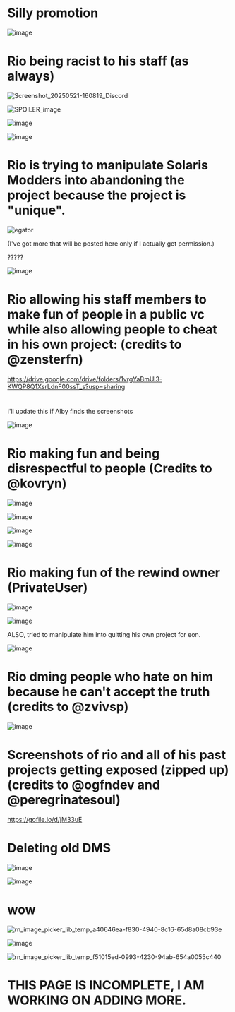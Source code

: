 # Silly promotion

![image](https://github.com/user-attachments/assets/2a47df14-f13f-4491-a60b-18a571e3c8d1)

# Rio being racist to his staff (as always)

![Screenshot_20250521-160819_Discord](https://github.com/user-attachments/assets/948f8a30-d3f3-4e9d-b901-ef6de9774255)

![SPOILER_image](https://github.com/user-attachments/assets/4a00c965-0625-40c1-b35d-6cd29abfa0c9)

![image](https://github.com/user-attachments/assets/b48e6707-6b33-4dee-9a7e-8eca24ae7645)

![image](https://github.com/user-attachments/assets/2f035f75-d235-49f6-9e70-6e3a96cd7641)


# Rio is trying to manipulate Solaris Modders into abandoning the project because the project is "unique".

![egator](https://github.com/user-attachments/assets/591492fe-aa34-406b-93b9-d8ee384ef57d)

(I've got more that will be posted here only if I actually get permission.)

?????

![image](https://github.com/user-attachments/assets/606514a5-31f1-4eba-b283-d5bde4ddee71)


# Rio allowing his staff members to make fun of people in a public vc while also allowing people to cheat in his own project: (credits to @zensterfn)

https://drive.google.com/drive/folders/1vrgYaBmUl3-KWQP8Q1XsrLdnF00ssT_s?usp=sharing

#

I'll update this if Alby finds the screenshots

![image](https://github.com/user-attachments/assets/3af32ab8-2fde-4c9d-bc53-d9e4c1b04a73)


# Rio making fun and being disrespectful to people (Credits to @kovryn)

![image](https://github.com/user-attachments/assets/8d543ff8-efba-4efb-b0fb-ec9407244880)

![image](https://github.com/user-attachments/assets/a700bc6a-e2bc-4b64-9ccf-08ac7d844a7d)

![image](https://github.com/user-attachments/assets/e7bddc12-ceb0-4a91-9d03-24801553e409)

![image](https://github.com/user-attachments/assets/eb89d328-712c-448e-a3e4-9c7d06fe0346)


# Rio making fun of the rewind owner (PrivateUser)

![image](https://github.com/user-attachments/assets/4ad9513d-86ee-4a3d-846f-4cfc2a9b32ad)

![image](https://github.com/user-attachments/assets/236126d9-a969-45c7-bb49-12d07cf9f141)

ALSO, tried to manipulate him into quitting his own project for eon.

![image](https://github.com/user-attachments/assets/9b49e10c-d9da-41e6-a4cc-b7eda31afbd5)


# Rio dming people who hate on him because he can't accept the truth (credits to @zvivsp)

![image](https://github.com/user-attachments/assets/9fb3602e-a064-4f3e-957a-e3f3fc9480e2)


# Screenshots of rio and all of his past projects getting exposed (zipped up) (credits to @ogfndev and @peregrinatesoul)

https://gofile.io/d/jM33uE

# Deleting old DMS

![image](https://github.com/user-attachments/assets/cfe73538-4a27-4391-8914-0b2548a6809e)

![image](https://github.com/user-attachments/assets/c0d10de2-b77f-4726-b29f-ecefe9ef926e)

# wow

![rn_image_picker_lib_temp_a40646ea-f830-4940-8c16-65d8a08cb93e](https://github.com/user-attachments/assets/32fa215d-9c8a-41f9-ba57-3a3cd0609003)

![image](https://github.com/user-attachments/assets/ac30f20e-d786-489a-8e0e-ede0eaf57768)

![rn_image_picker_lib_temp_f51015ed-0993-4230-94ab-654a0055c440](https://github.com/user-attachments/assets/a8be798f-4a4b-4315-aead-d8ab54bda81d)



# THIS PAGE IS INCOMPLETE, I AM WORKING ON ADDING MORE.
